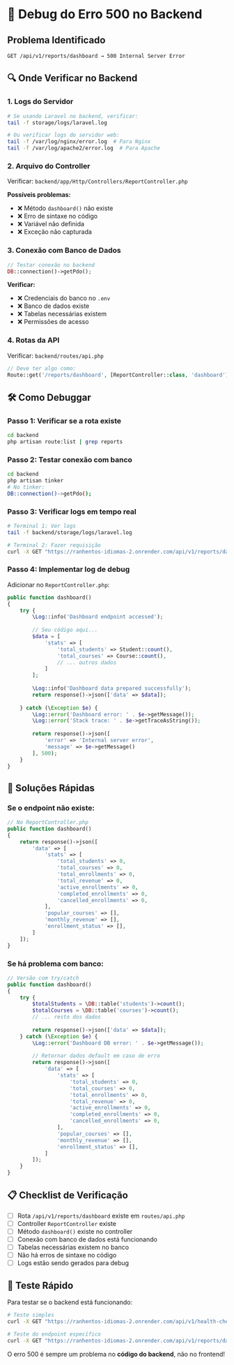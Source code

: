 # 🚨 Debug do Erro 500 no Backend

## Problema Identificado
```
GET /api/v1/reports/dashboard → 500 Internal Server Error
```

## 🔍 Onde Verificar no Backend

### 1. **Logs do Servidor**
```bash
# Se usando Laravel no backend, verificar:
tail -f storage/logs/laravel.log

# Ou verificar logs do servidor web:
tail -f /var/log/nginx/error.log  # Para Nginx
tail -f /var/log/apache2/error.log  # Para Apache
```

### 2. **Arquivo do Controller**
Verificar: `backend/app/Http/Controllers/ReportController.php`

**Possíveis problemas:**
- ❌ Método `dashboard()` não existe
- ❌ Erro de sintaxe no código
- ❌ Variável não definida
- ❌ Exceção não capturada

### 3. **Conexão com Banco de Dados**
```php
// Testar conexão no backend
DB::connection()->getPdo();
```

**Verificar:**
- ❌ Credenciais do banco no `.env`
- ❌ Banco de dados existe
- ❌ Tabelas necessárias existem
- ❌ Permissões de acesso

### 4. **Rotas da API**
Verificar: `backend/routes/api.php`

```php
// Deve ter algo como:
Route::get('/reports/dashboard', [ReportController::class, 'dashboard']);
```

## 🛠️ Como Debuggar

### Passo 1: Verificar se a rota existe
```bash
cd backend
php artisan route:list | grep reports
```

### Passo 2: Testar conexão com banco
```bash
cd backend
php artisan tinker
# No tinker:
DB::connection()->getPdo();
```

### Passo 3: Verificar logs em tempo real
```bash
# Terminal 1: Ver logs
tail -f backend/storage/logs/laravel.log

# Terminal 2: Fazer requisição
curl -X GET "https://ranhentos-idiomas-2.onrender.com/api/v1/reports/dashboard"
```

### Passo 4: Implementar log de debug
Adicionar no `ReportController.php`:

```php
public function dashboard()
{
    try {
        \Log::info('Dashboard endpoint accessed');
        
        // Seu código aqui...
        $data = [
            'stats' => [
                'total_students' => Student::count(),
                'total_courses' => Course::count(),
                // ... outros dados
            ]
        ];
        
        \Log::info('Dashboard data prepared successfully');
        return response()->json(['data' => $data]);
        
    } catch (\Exception $e) {
        \Log::error('Dashboard error: ' . $e->getMessage());
        \Log::error('Stack trace: ' . $e->getTraceAsString());
        
        return response()->json([
            'error' => 'Internal server error',
            'message' => $e->getMessage()
        ], 500);
    }
}
```

## 🎯 Soluções Rápidas

### Se o endpoint não existe:
```php
// No ReportController.php
public function dashboard()
{
    return response()->json([
        'data' => [
            'stats' => [
                'total_students' => 0,
                'total_courses' => 0,
                'total_enrollments' => 0,
                'total_revenue' => 0,
                'active_enrollments' => 0,
                'completed_enrollments' => 0,
                'cancelled_enrollments' => 0,
            ],
            'popular_courses' => [],
            'monthly_revenue' => [],
            'enrollment_status' => [],
        ]
    ]);
}
```

### Se há problema com banco:
```php
// Versão com try/catch
public function dashboard()
{
    try {
        $totalStudents = \DB::table('students')->count();
        $totalCourses = \DB::table('courses')->count();
        // ... resto dos dados
        
        return response()->json(['data' => $data]);
    } catch (\Exception $e) {
        \Log::error('Dashboard DB error: ' . $e->getMessage());
        
        // Retornar dados default em caso de erro
        return response()->json([
            'data' => [
                'stats' => [
                    'total_students' => 0,
                    'total_courses' => 0,
                    'total_enrollments' => 0,
                    'total_revenue' => 0,
                    'active_enrollments' => 0,
                    'completed_enrollments' => 0,
                    'cancelled_enrollments' => 0,
                ],
                'popular_courses' => [],
                'monthly_revenue' => [],
                'enrollment_status' => [],
            ]
        ]);
    }
}
```

## 📋 Checklist de Verificação

- [ ] Rota `/api/v1/reports/dashboard` existe em `routes/api.php`
- [ ] Controller `ReportController` existe
- [ ] Método `dashboard()` existe no controller
- [ ] Conexão com banco de dados está funcionando
- [ ] Tabelas necessárias existem no banco
- [ ] Não há erros de sintaxe no código
- [ ] Logs estão sendo gerados para debug

## 🚀 Teste Rápido

Para testar se o backend está funcionando:

```bash
# Teste simples
curl -X GET "https://ranhentos-idiomas-2.onrender.com/api/v1/health-check"

# Teste do endpoint específico
curl -X GET "https://ranhentos-idiomas-2.onrender.com/api/v1/reports/dashboard" -v
```

O erro 500 é sempre um problema no **código do backend**, não no frontend!
